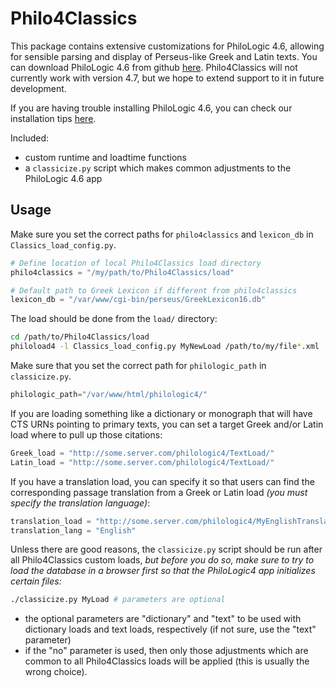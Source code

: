 # Philo4Classics

This package contains extensive customizations for PhiloLogic 4.6, allowing for sensible parsing and display of Perseus-like Greek and Latin texts.
You can download PhiloLogic 4.6 from github [here](https://github.com/ARTFL-Project/PhiloLogic4/tree/PhiloLogic-4.6). Philo4Classics will not currently work with version 4.7, but we hope to extend support to it in future development.

If you are having trouble installing PhiloLogic 4.6, you can check our installation tips [here](P46INSTALL.md).

Included:

- custom runtime and loadtime functions
- a `classicize.py` script which makes common adjustments to the PhiloLogic 4.6 app

## Usage

Make sure you set the correct paths for `philo4classics` and `lexicon_db` in `Classics_load_config.py`.

```python
# Define location of local Philo4Classics load directory
philo4classics = "/my/path/to/Philo4Classics/load"

# Default path to Greek Lexicon if different from philo4classics
lexicon_db = "/var/www/cgi-bin/perseus/GreekLexicon16.db"
```

The load should be done from the `load/` directory:

```bash
cd /path/to/Philo4Classics/load
philoload4 -l Classics_load_config.py MyNewLoad /path/to/my/file*.xml
```

Make sure that you set the correct path for `philologic_path` in `classicize.py`.

```python
philologic_path="/var/www/html/philologic4/"
```

If you are loading something like a dictionary or monograph that will have CTS URNs pointing to primary texts, you can set a target Greek and/or Latin load where to pull up those citations:

```python
Greek_load = "http://some.server.com/philologic4/TextLoad/"
Latin_load = "http://some.server.com/philologic4/TextLoad/"
```

If you have a translation load, you can specify it so that users can find the corresponding passage translation from a Greek or Latin load *(you must specify the translation language)*:

```python
translation_load = "http://some.server.com/philologic4/MyEnglishTranslationLoad/"
translation_lang = "English"
```

Unless there are good reasons, the `classicize.py` script should be run after all Philo4Classics custom loads, *but before you do so, make sure to try to load the database in a browser first so that the PhiloLogic4 app initializes certain files:*

```bash
./classicize.py MyLoad # parameters are optional
```

- the optional parameters are "dictionary" and "text" to be used with dictionary loads and text loads, respectively (if not sure, use the "text" parameter)
- if the "no" parameter is used, then only those adjustments which are common to all Philo4Classics loads will be applied (this is usually the wrong choice).
